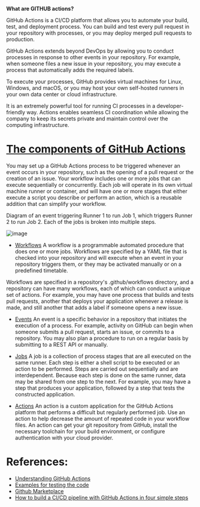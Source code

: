 
**What are GITHUB actions?**

GitHub Actions is a CI/CD platform that allows you to automate your build, test, and deployment process. You can build and test every pull request in your repository with processes, or you may deploy merged pull requests to production.

GitHub Actions extends beyond DevOps by allowing you to conduct processes in response to other events in your repository. For example, when someone files a new issue in your repository, you may execute a process that automatically adds the required labels.

To execute your processes, GitHub provides virtual machines for Linux, Windows, and macOS, or you may host your own self-hosted runners in your own data center or cloud infrastructure.

It is an extremely powerful tool for running CI processes in a developer-friendly way. Actions enables seamless CI coordination while allowing the company to keep its secrets private and maintain control over the computing infrastructure.

# [The components of GitHub Actions](https://docs.github.com/en/actions/using-workflows)

You may set up a GitHub Actions process to be triggered whenever an event occurs in your repository, such as the opening of a pull request or the creation of an issue. Your workflow includes one or more jobs that can execute sequentially or concurrently. Each job will operate in its own virtual machine runner or container, and will have one or more stages that either execute a script you describe or perform an action, which is a reusable addition that can simplify your workflow.

Diagram of an event triggering Runner 1 to run Job 1, which triggers Runner 2 to run Job 2. Each of the jobs is broken into multiple steps.

![image](https://github.com/PremierInc/code-devops-documents/assets/99402485/58d5c3cd-c6b1-4949-af9f-089744894a24)

  - [Workflows](https://docs.github.com/en/actions/using-workflows)
  A workflow is a programmable automated procedure that does one or more jobs. Workflows are specified by a YAML file that is checked into your repository and will execute when an event in your repository triggers them, or they may be activated manually or on a predefined timetable.

  Workflows are specified in a repository's .github/workflows directory, and a repository can have many workflows, each of which can conduct a unique set of actions. For example, you may have one process that builds and tests pull requests, another that deploys your application whenever a release is made, and still another that adds a label if someone opens a new issue.

  - [Events](https://docs.github.com/en/actions/using-workflows/events-that-trigger-workflows) 
  An event is a specific behavior in a repository that initiates the execution of a process. For example, activity on GitHub can begin when someone submits a pull request, starts an issue, or commits to a repository. You may also plan a procedure to run on a regular basis by submitting to a REST API or manually.

  - [Jobs](https://docs.github.com/en/actions/using-jobs) 
  A job is a collection of process stages that are all executed on the same runner. Each step is either a shell script to be executed or an action to be performed. Steps are carried out sequentially and are interdependent. Because each step is done on the same runner, data may be shared from one step to the next. For example, you may have a step that produces your application, followed by a step that tests the constructed application.

  - [Actions](https://docs.github.com/en/actions/creating-actions) 
  An action is a custom application for the GitHub Actions platform that performs a difficult but regularly performed job. Use an action to help decrease the amount of repeated code in your workflow files. An action can get your git repository from GitHub, install the necessary toolchain for your build environment, or configure authentication with your cloud provider.

# References:
- [Understanding GitHub Actions](https://docs.github.com/en/actions/learn-github-actions/understanding-github-actions#understanding-the-workflow-file) 
- [Examples for testing the code](https://docs.github.com/en/actions/examples) 
- [Github Marketplace](https://github.com/marketplace?type=actions) 
- [How to build a CI/CD pipeline with GitHub Actions in four simple steps](https://github.blog/2022-02-02-build-ci-cd-pipeline-github-actions-four-steps/) 
